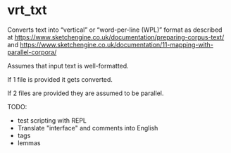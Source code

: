# vrt_txt
Converts text into “vertical” or “word-per-line (WPL)” format as described at https://www.sketchengine.co.uk/documentation/preparing-corpus-text/ and https://www.sketchengine.co.uk/documentation/11-mapping-with-parallel-corpora/

Assumes that input text is well-formatted.

If 1 file is provided it gets converted.

If 2 files are provided they are assumed to be parallel.

TODO:
- test scripting with REPL
- Translate "interface" and comments into English
- tags
- lemmas
